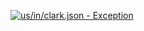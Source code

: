 [![us/in/clark.json - Exception](https://img.shields.io/badge/us/in/clark.json-Exception-red)](https://github.com/openaddresses/openaddresses/tree/master/sources/us/in/clark.json)